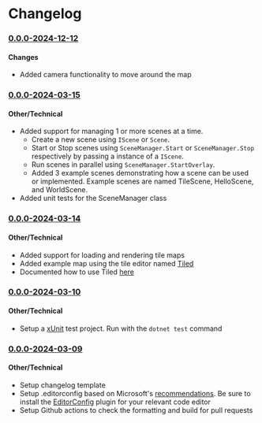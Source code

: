 # Changelog

<!-- Release Template

### <major>.<minor>.<bugfix>-<yyyy>-<mm>-<dd>

#### Features
-

#### Changes
<!-- Note: If it is not a new feature but also not a bug fix add this section. ->
-

#### Bug Fixes
<!-- Note: Describe the problem not the solution. People will search the problem not solution. ->
-

#### Other/Technical
<!-- Note: Describe changes that do not effect the end user but may effect developers. ->
-

-->

### [0.0.0-2024-12-12](https://github.com/maxdevos49/gate-adventures/pull/6)

#### Changes
- Added camera functionality to move around the map

### [0.0.0-2024-03-15](https://github.com/maxdevos49/gate-adventures/pull/5)

#### Other/Technical
- Added support for managing 1 or more scenes at a time. 
  - Create a new scene using `IScene` or `Scene`. 
  - Start or Stop scenes using `SceneManager.Start` or `SceneManager.Stop` respectively by passing a instance of a `IScene`. 
  - Run scenes in parallel using `SceneManager.StartOverlay`.
  - Added 3 example scenes demonstrating how a scene can be used or implemented. Example scenes are named TileScene, HelloScene, and WorldScene.
- Added unit tests for the SceneManager class

### [0.0.0-2024-03-14](https://github.com/maxdevos49/gate-adventures/pull/4)

#### Other/Technical
- Added support for loading and rendering tile maps
- Added example map using the tile editor named [Tiled](https://www.mapeditor.org/)
- Documented how to use Tiled [here](./Tiled/README.md)

### [0.0.0-2024-03-10](https://github.com/maxdevos49/gate-adventures/pull/3)

#### Other/Technical
- Setup a [xUnit](https://xunit.net/) test project. Run with the `dotnet test` command

### [0.0.0-2024-03-09](https://github.com/maxdevos49/gate-adventures/pull/2)

#### Other/Technical
- Setup changelog template
- Setup .editorconfig based on Microsoft's [recommendations](https://github.com/dotnet/docs/blob/main/.editorconfig). Be sure to install the [EditorConfig](https://editorconfig.org/) plugin for your relevant code editor
- Setup Github actions to check the formatting and build for pull requests  
